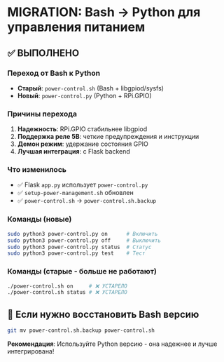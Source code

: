 # MIGRATION: Bash → Python для управления питанием

## ✅ ВЫПОЛНЕНО

### Переход от Bash к Python
- **Старый**: `power-control.sh` (Bash + libgpiod/sysfs)
- **Новый**: `power-control.py` (Python + RPi.GPIO)

### Причины перехода
1. **Надежность**: RPi.GPIO стабильнее libgpiod
2. **Поддержка реле 5В**: четкие предупреждения и инструкции 
3. **Демон режим**: удержание состояния GPIO
4. **Лучшая интеграция**: с Flask backend

### Что изменилось
- ✅ Flask `app.py` использует `power-control.py`
- ✅ `setup-power-management.sh` обновлен
- ✅ `power-control.sh` → `power-control.sh.backup`

### Команды (новые)
```bash
sudo python3 power-control.py on      # Включить
sudo python3 power-control.py off     # Выключить
sudo python3 power-control.py status  # Статус
sudo python3 power-control.py test    # Тест
```

### Команды (старые - больше не работают)
```bash
./power-control.sh on     # ❌ УСТАРЕЛО
./power-control.sh status # ❌ УСТАРЕЛО
```

## 🔧 Если нужно восстановить Bash версию
```bash
git mv power-control.sh.backup power-control.sh
```

**Рекомендация**: Используйте Python версию - она надежнее и лучше интегрирована!
